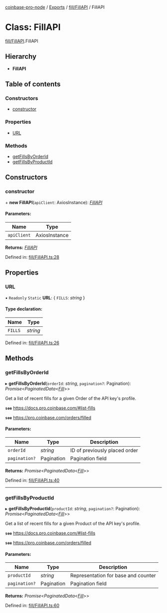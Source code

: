 [coinbase-pro-node](../../README.md) / [Exports](../../modules.md) / [fill/FillAPI](../../modules/fill_fillapi.md) / FillAPI

# Class: FillAPI

[fill/FillAPI](../../modules/fill_fillapi.md).FillAPI

## Hierarchy

- **FillAPI**

## Table of contents

### Constructors

- [constructor](fillapi.fillapi.md#constructor)

### Properties

- [URL](fillapi.fillapi.md#url)

### Methods

- [getFillsByOrderId](fillapi.fillapi.md#getfillsbyorderid)
- [getFillsByProductId](fillapi.fillapi.md#getfillsbyproductid)

## Constructors

### constructor

\+ **new FillAPI**(`apiClient`: AxiosInstance): [_FillAPI_](fillapi.fillapi.md)

#### Parameters:

| Name        | Type          |
| ----------- | ------------- |
| `apiClient` | AxiosInstance |

**Returns:** [_FillAPI_](fillapi.fillapi.md)

Defined in: [fill/FillAPI.ts:28](https://github.com/bennycode/coinbase-pro-node/blob/bf1bcdd/src/fill/FillAPI.ts#L28)

## Properties

### URL

▪ `Readonly` `Static` **URL**: { `FILLS`: _string_ }

#### Type declaration:

| Name    | Type     |
| ------- | -------- |
| `FILLS` | _string_ |

Defined in: [fill/FillAPI.ts:26](https://github.com/bennycode/coinbase-pro-node/blob/bf1bcdd/src/fill/FillAPI.ts#L26)

## Methods

### getFillsByOrderId

▸ **getFillsByOrderId**(`orderId`: _string_, `pagination?`: Pagination): _Promise_<_PaginatedData_<[_Fill_](../../interfaces/fill/fillapi.fill.md)\>\>

Get a list of recent fills for a given Order of the API key's profile.

**`see`** https://docs.pro.coinbase.com/#list-fills

**`see`** https://pro.coinbase.com/orders/filled

#### Parameters:

| Name          | Type       | Description                   |
| ------------- | ---------- | ----------------------------- |
| `orderId`     | _string_   | ID of previously placed order |
| `pagination?` | Pagination | Pagination field              |

**Returns:** _Promise_<_PaginatedData_<[_Fill_](../../interfaces/fill/fillapi.fill.md)\>\>

Defined in: [fill/FillAPI.ts:40](https://github.com/bennycode/coinbase-pro-node/blob/bf1bcdd/src/fill/FillAPI.ts#L40)

---

### getFillsByProductId

▸ **getFillsByProductId**(`productId`: _string_, `pagination?`: Pagination): _Promise_<_PaginatedData_<[_Fill_](../../interfaces/fill/fillapi.fill.md)\>\>

Get a list of recent fills for a given Product of the API key's profile.

**`see`** https://docs.pro.coinbase.com/#list-fills

**`see`** https://pro.coinbase.com/orders/filled

#### Parameters:

| Name          | Type       | Description                         |
| ------------- | ---------- | ----------------------------------- |
| `productId`   | _string_   | Representation for base and counter |
| `pagination?` | Pagination | Pagination field                    |

**Returns:** _Promise_<_PaginatedData_<[_Fill_](../../interfaces/fill/fillapi.fill.md)\>\>

Defined in: [fill/FillAPI.ts:60](https://github.com/bennycode/coinbase-pro-node/blob/bf1bcdd/src/fill/FillAPI.ts#L60)
